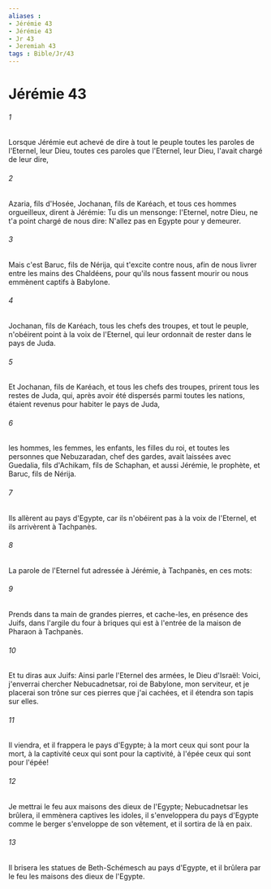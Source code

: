 ```yaml
---
aliases : 
- Jérémie 43
- Jérémie 43
- Jr 43
- Jeremiah 43
tags : Bible/Jr/43
---
```


# Jérémie 43

###### 1
Lorsque Jérémie eut achevé de dire à tout le peuple toutes les paroles de l'Eternel, leur Dieu, toutes ces paroles que l'Eternel, leur Dieu, l'avait chargé de leur dire,
###### 2
Azaria, fils d'Hosée, Jochanan, fils de Karéach, et tous ces hommes orgueilleux, dirent à Jérémie: Tu dis un mensonge: l'Eternel, notre Dieu, ne t'a point chargé de nous dire: N'allez pas en Egypte pour y demeurer.
###### 3
Mais c'est Baruc, fils de Nérija, qui t'excite contre nous, afin de nous livrer entre les mains des Chaldéens, pour qu'ils nous fassent mourir ou nous emmènent captifs à Babylone.
###### 4
Jochanan, fils de Karéach, tous les chefs des troupes, et tout le peuple, n'obéirent point à la voix de l'Eternel, qui leur ordonnait de rester dans le pays de Juda.
###### 5
Et Jochanan, fils de Karéach, et tous les chefs des troupes, prirent tous les restes de Juda, qui, après avoir été dispersés parmi toutes les nations, étaient revenus pour habiter le pays de Juda,
###### 6
les hommes, les femmes, les enfants, les filles du roi, et toutes les personnes que Nebuzaradan, chef des gardes, avait laissées avec Guedalia, fils d'Achikam, fils de Schaphan, et aussi Jérémie, le prophète, et Baruc, fils de Nérija.
###### 7
Ils allèrent au pays d'Egypte, car ils n'obéirent pas à la voix de l'Eternel, et ils arrivèrent à Tachpanès.
###### 8
La parole de l'Eternel fut adressée à Jérémie, à Tachpanès, en ces mots:
###### 9
Prends dans ta main de grandes pierres, et cache-les, en présence des Juifs, dans l'argile du four à briques qui est à l'entrée de la maison de Pharaon à Tachpanès.
###### 10
Et tu diras aux Juifs: Ainsi parle l'Eternel des armées, le Dieu d'Israël: Voici, j'enverrai chercher Nebucadnetsar, roi de Babylone, mon serviteur, et je placerai son trône sur ces pierres que j'ai cachées, et il étendra son tapis sur elles.
###### 11
Il viendra, et il frappera le pays d'Egypte; à la mort ceux qui sont pour la mort, à la captivité ceux qui sont pour la captivité, à l'épée ceux qui sont pour l'épée!
###### 12
Je mettrai le feu aux maisons des dieux de l'Egypte; Nebucadnetsar les brûlera, il emmènera captives les idoles, il s'enveloppera du pays d'Egypte comme le berger s'enveloppe de son vêtement, et il sortira de là en paix.
###### 13
Il brisera les statues de Beth-Schémesch au pays d'Egypte, et il brûlera par le feu les maisons des dieux de l'Egypte.
